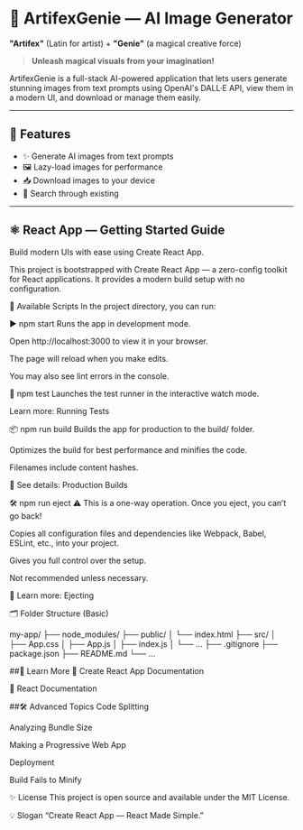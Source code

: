 # 🎨 ArtifexGenie — AI Image Generator

**"Artifex"** (Latin for artist) + **"Genie"** (a magical creative force)  
> **Unleash magical visuals from your imagination!**

ArtifexGenie is a full-stack AI-powered application that lets users generate stunning images from text prompts using OpenAI's DALL·E API, view them in a modern UI, and download or manage them easily.

---

## 📌 Features

- ✨ Generate AI images from text prompts
- 🖼️ Lazy-load images for performance
- 📥 Download images to your device
- 🔎 Search through existing

---

## ⚛️ React App — Getting Started Guide
Build modern UIs with ease using Create React App.

This project is bootstrapped with Create React App — a zero-config toolkit for React applications. It provides a modern build setup with no configuration.

 🚀 Available Scripts
In the project directory, you can run:

▶ npm start
Runs the app in development mode.

Open http://localhost:3000 to view it in your browser.

The page will reload when you make edits.

You may also see lint errors in the console.

🧪 npm test
Launches the test runner in the interactive watch mode.

Learn more: Running Tests

📦 npm run build
Builds the app for production to the build/ folder.

Optimizes the build for best performance and minifies the code.

Filenames include content hashes.

📄 See details: Production Builds

🛠️ npm run eject
⚠️ This is a one-way operation. Once you eject, you can’t go back!

Copies all configuration files and dependencies like Webpack, Babel, ESLint, etc., into your project.

Gives you full control over the setup.

Not recommended unless necessary.

📄 Learn more: Ejecting

🗂️ Folder Structure (Basic)

my-app/
├── node_modules/
├── public/
│   └── index.html
├── src/
│   ├── App.css
│   ├── App.js
│   ├── index.js
│   └── ...
├── .gitignore
├── package.json
├── README.md
└── ...


##🔗 Learn More
📘 Create React App Documentation

📘 React Documentation

##🛠️ Advanced Topics
Code Splitting

Analyzing Bundle Size

Making a Progressive Web App

Deployment

Build Fails to Minify

✨ License
This project is open source and available under the MIT License.

💡 Slogan
“Create React App — React Made Simple.”


